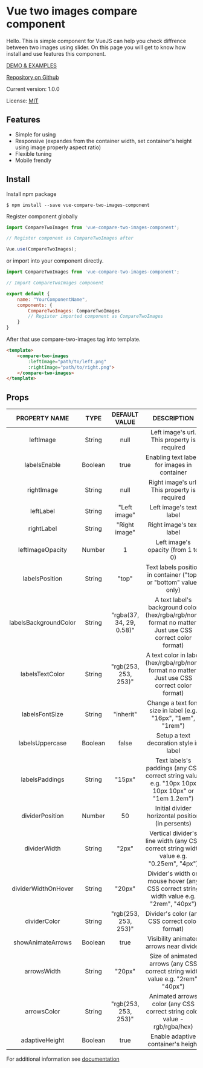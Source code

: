 # Vue two images compare component

Hello. This is simple component for VueJS can help you check diffrence between two images using slider. On this page you will get to know how install and use features this component.

[DEMO & EXAMPLES](https://ajsn1988.github.io/imageCompare/)

[Repository on Github](https://github.com/AJSN1988/vue-compare-two-images-component)

Current version: 1.0.0

License: [MIT](https://github.com/AJSN1988/vue-compare-two-images-component/blob/master/LICENSE)

## Features
- Simple for using
- Responsive (expandes from the container width, set container's height using image properly aspect ratio)
- Flexible tuning
- Mobile frendly

## Install

Install npm package

`$ npm install --save vue-compare-two-images-component`

Register component globally

```javascript
import CompareTwoImages from 'vue-compare-two-images-component';

// Register component as CompareTwoImages after

Vue.use(CompareTwoImages);
```

or import into your component directly.

```javascript
import CompareTwoImages from 'vue-compare-two-images-component';

// Import CompareTwoImages component

export default {
	name: "YourComponentName",
	components: {
		CompareTwoImages: CompareTwoImages
		// Register imported component as CompareTwoImages
	}
}
```

After that use compare-two-images tag into template.

```html
<template>
	<compare-two-images
		:leftImage="path/to/left.png"
		:rightImage="path/to/right.png">
	</compare-two-images>
</template>
```

## Props

| PROPERTY NAME | TYPE | DEFAULT VALUE | DESCRIPTION  |
| :------------: | :------------: | :------------: | :------------: |
| leftImage  | String | null | Left image's url. This property is required |
| labelsEnable   |  Boolean  |  true  | Enabling text labels for images in container|
|  rightImage  | String   |  null  | Right image's url. This property is required  |
| leftLabel   |  String  |  "Left image" | Left image's text label  |
| rightLabel   | String   | "Right image"  |  Right image's text label |
|  leftImageOpacity |  Number  |  1| Left image's opacity (from 1 to 0)  |
| labelsPosition   | String   |  "top" |  Text labels position in container ("top" or "bottom" values only) |
| labelsBackgroundColor   | String   | "rgba(37, 34, 29, 0.58)"  |  A text label's background color (hex/rgba/rgb/none format no matter. Just use CSS correct color format) |
| labelsTextColor   | String   | "rgb(253, 253, 253)"  | A text color in label (hex/rgba/rgb/none format no matter. Just use CSS correct color format)  |
| labelsFontSize   | String   | "inherit"  | Change a text font size in label (e.g. "16px", "1em", "1rem")  |
| labelsUppercase   |  Boolean  |  false  | Setup a text decoration style in label  |
| labelsPaddings   | String   |  "15px" | Text labels's paddings (any CSS correct string value e.g. "10px 10px 10px 10px" or "1em 1.2em")  |
| dividerPosition   |  Number  | 50   | Initial divider horizontal position (in persents)  |
|  dividerWidth  | String   | "2px"  |  Vertical divider's line width (any CSS correct string width value e.g. "0.25em", "4px") |
| dividerWidthOnHover   | String   | "20px"  |  Divider's width on mouse hover (any CSS correct string width value e.g. "2rem", "40px") |
| dividerColor   |  String  | "rgb(253, 253, 253)"  | Divider's color (any CSS correct color format)  |
| showAnimateArrows   | Boolean   | true   |  Visibility animated arrows near divider |
|  arrowsWidth  | String   |  "20px" | Size of animated arrows (any CSS correct string width value e.g. "2rem", "40px")  |
|  arrowsColor  | String   | "rgb(253, 253, 253)"  |  Animated arrows color (any CSS correct string color value - rgb/rgba/hex) |
|  adaptiveHeight  |  Boolean  |  true  |  Enable adaptive container's height |

For additional information see [documentation](https://ajsn1988.github.io/imageCompare/)